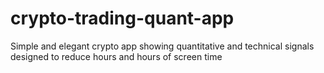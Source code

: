 # crypto-trading-quant-app
Simple and elegant crypto app showing quantitative and technical signals designed to reduce hours and hours of screen time 
